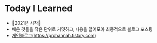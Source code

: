 # Today I Learned

- 🤩2021년 시작🤩
- 배운 것들을 작은 단위로 커밋하고, 내용을 끌어모아 최종적으로 블로그 포스팅
- [개인블로그(https://prohannah.tistory.com)](https://prohannah.tistory.com)
